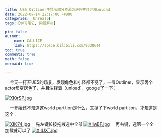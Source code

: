 ```yaml
---
title: UE5 Outliner中显示部分资源为灰色并且注释unload
date: 2022-06-14 22:17:00 +0800
categories: [Unreal5]
tags: [学习笔记, 问题解决]

pin: false
author: 
    name: CALL1CE
    link: https://space.bilibili.com/9330604
toc: true
comments: true
math: false
mermaid: true

---
```


    今天一打开UE5的场景，发现角色和小怪都不见了，一看Outliner，显示两个actor都变灰色了，并且注释着（unload），google了一下：

[![XIQrSP.jpg](https://s1.ax1x.com/2022/06/14/XIQrSP.jpg)](https://imgtu.com/i/XIQrSP)

    一开始还不知道这world partition是什么，又搜了下world partition，才知道是这个：

[![XIl074.jpg](https://s1.ax1x.com/2022/06/14/XIl074.jpg)](https://imgtu.com/i/XIl074)
    先左键长按拖拽选中全部
[![XIlwBF.jpg](https://s1.ax1x.com/2022/06/14/XIlwBF.jpg)](https://imgtu.com/i/XIlwBF)
    再右键，选第一个全加载就可以了
[![XIlUXT.jpg](https://s1.ax1x.com/2022/06/14/XIlUXT.jpg)](https://imgtu.com/i/XIlUXT)

